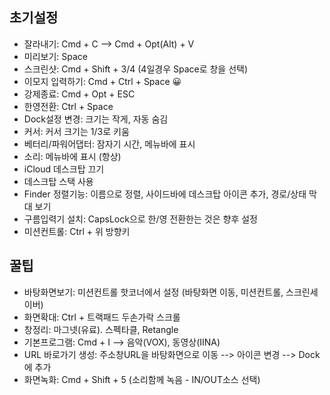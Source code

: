 ## 초기설정
- 잘라내기: Cmd + C --> Cmd + Opt(Alt) + V
- 미리보기: Space
- 스크린샷: Cmd + Shift + 3/4 (4일경우 Space로 창을 선택) 
- 이모지 입력하기: Cmd + Ctrl + Space 😀
- 강제종료: Cmd + Opt + ESC
- 한영전환: Ctrl + Space
- Dock설정 변경: 크기는 작게, 자동 숨김
- 커서: 커서 크기는 1/3로 키움
- 베터리/파워어댑터: 잠자기 시간, 메뉴바에 표시
- 소리: 메뉴바에 표시 (항상)
- iCloud 데스크탑 끄기
- 데스크탑 스택 사용
- Finder 정렬기능: 이름으로 정렬, 사이드바에 데스크탑 아이콘 추가, 경로/상태 막대 보기
- 구름입력기 설치: CapsLock으로 한/영 전환한는 것은 향후 설정
- 미션컨트롤: Ctrl + 위 방향키

## 꿀팁
- 바탕화면보기: 미션컨트롤 핫코너에서 설정 (바탕화면 이동, 미션컨트롤, 스크린세이버)
- 화면확대: Ctrl + 트랙패드 두손가락 스크롤
- 창정리: 마그넷(유료). 스펙타클, Retangle
- 기본프로그램: Cmd + I --> 음악(VOX), 동영상(IINA)
- URL 바로가기 생성: 주소창URL을 바탕화면으로 이동 --> 아이콘 변경 --> Dock에 추가 
- 화면녹화: Cmd + Shift + 5 (소리함께 녹음 - IN/OUT소스 선택)

